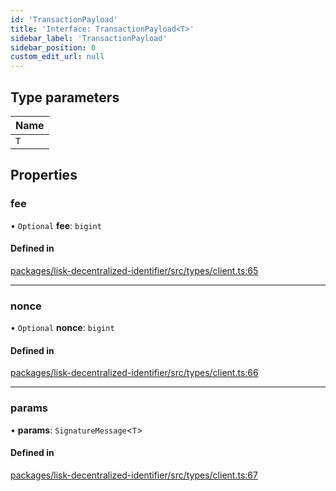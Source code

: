 ```yaml
---
id: 'TransactionPayload'
title: 'Interface: TransactionPayload<T>'
sidebar_label: 'TransactionPayload'
sidebar_position: 0
custom_edit_url: null
---
```


## Type parameters

| Name |
| :--- |
| `T`  |

## Properties

### fee

• `Optional` **fee**: `bigint`

#### Defined in

[packages/lisk-decentralized-identifier/src/types/client.ts:65](https://github.com/aldhosutra/lisk-did/blob/f053e54/packages/lisk-decentralized-identifier/src/types/client.ts#L65)

---

### nonce

• `Optional` **nonce**: `bigint`

#### Defined in

[packages/lisk-decentralized-identifier/src/types/client.ts:66](https://github.com/aldhosutra/lisk-did/blob/f053e54/packages/lisk-decentralized-identifier/src/types/client.ts#L66)

---

### params

• **params**: `SignatureMessage`<`T`\>

#### Defined in

[packages/lisk-decentralized-identifier/src/types/client.ts:67](https://github.com/aldhosutra/lisk-did/blob/f053e54/packages/lisk-decentralized-identifier/src/types/client.ts#L67)
